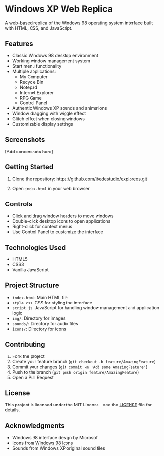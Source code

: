 # Windows XP Web Replica

A web-based replica of the Windows 98 operating system interface built with HTML, CSS, and JavaScript.

## Features

- Classic Windows 98 desktop environment
- Working window management system
- Start menu functionality
- Multiple applications:
  - My Computer
  - Recycle Bin
  - Notepad
  - Internet Explorer
  - RPG Game
  - Control Panel
- Authentic Windows XP sounds and animations
- Window dragging with wiggle effect
- Glitch effect when closing windows
- Customizable display settings

## Screenshots

[Add screenshots here]

## Getting Started

1. Clone the repository:
https://github.com/ibedestudio/exploreos.git

2. Open `index.html` in your web browser

## Controls

- Click and drag window headers to move windows
- Double-click desktop icons to open applications
- Right-click for context menus
- Use Control Panel to customize the interface

## Technologies Used

- HTML5
- CSS3
- Vanilla JavaScript

## Project Structure

- `index.html`: Main HTML file
- `style.css`: CSS for styling the interface
- `script.js`: JavaScript for handling window management and application logic
- `img/`: Directory for images
- `sounds/`: Directory for audio files
- `icons/`: Directory for icons


## Contributing

1. Fork the project
2. Create your feature branch (`git checkout -b feature/AmazingFeature`)
3. Commit your changes (`git commit -m 'Add some AmazingFeature'`)
4. Push to the branch (`git push origin feature/AmazingFeature`)
5. Open a Pull Request

## License

This project is licensed under the MIT License - see the [LICENSE](LICENSE) file for details.

## Acknowledgments

- Windows 98 interface design by Microsoft
- Icons from [Windows 98 Icons](https://win98icons.alexmeub.com/)
- Sounds from Windows XP original sound files